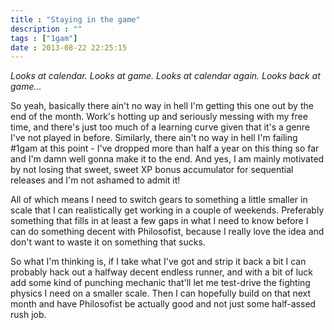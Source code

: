 ```yaml
---
title : "Staying in the game"
description : ""
tags : ["1gam"]
date : 2013-08-22 22:25:15
---
```

_Looks at calendar. Looks at game. Looks at calendar again. Looks back at game..._

So yeah, basically there ain't no way in hell I'm getting this one out by the end of the month. Work's hotting up and seriously messing with my free time, and there's just too much of a learning curve given that it's a genre I've not played in before. Similarly, there ain't no way in hell I'm failing #1gam at this point - I've dropped more than half a year on this thing so far and I'm damn well gonna make it to the end. And yes, I am mainly motivated by not losing that sweet, sweet XP bonus accumulator for sequential releases and I'm not ashamed to admit it!

All of which means I need to switch gears to something a little smaller in scale that I can realistically get working in a couple of weekends. Preferably something that fills in at least a few gaps in what I need to know before I can do something decent with Philosofist, because I really love the idea and don't want to waste it on something that sucks.

So what I'm thinking is, if I take what I've got and strip it back a bit I can probably hack out a halfway decent endless runner, and with a bit of luck add some kind of punching mechanic that'll let me test-drive the fighting physics I need on a smaller scale. Then I can hopefully build on that next month and have Philosofist be actually good and not just some half-assed rush job.


<!--more-->